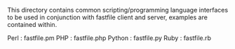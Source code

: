 This directory contains common scripting/programming language interfaces to be used in conjunction with fastfile client and server, examples are contained within.

Perl	: fastfile.pm
PHP	: fastfile.php
Python	: fastfile.py
Ruby	: fastfile.rb
